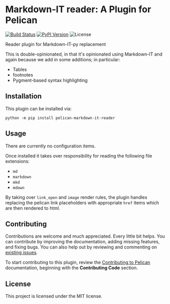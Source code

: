 Markdown-IT reader: A Plugin for Pelican
====================================================

[![Build Status](https://img.shields.io/github/workflow/status/pelican-plugins/markdown-it-reader/build)](https://github.com/gaige/markdown-it-reader/actions)
[![PyPI Version](https://img.shields.io/pypi/v/pelican-markdown-it-reader)](https://pypi.org/project/pelican-markdown-it-reader/)
![License](https://img.shields.io/pypi/l/pelican-markdown-it-reader?color=blue)

Reader plugin for Markdown-IT-py replacement

This is double-opinionated, in that it's opinionated using Markdown-IT
and again because we add in some additions; in particular:

- Tables
- footnotes
- Pygment-based syntax highlighting

Installation
------------

This plugin can be installed via:

    python -m pip install pelican-markdown-it-reader


Usage
-----

There are currently no configuration items.

Once installed it takes over responsibility for reading the following file extensions:

 - `md`
 - `markdown`
 - `mkd`
 - `mdown`

By taking over `link_open` and `image` render rules, the plugin handles replacing the
pelican link placeholders with appropriate `href` items which are then rendered to html.

Contributing
------------

Contributions are welcome and much appreciated. Every little bit helps.
You can contribute by improving the documentation, adding missing features,
and fixing bugs. You can also help out by reviewing and commenting on [existing issues][].

To start contributing to this plugin, review the [Contributing to Pelican][] documentation, beginning with the **Contributing Code** section.

[existing issues]: https://github.com/gaige/markdown-it-reader/issues
[Contributing to Pelican]: https://docs.getpelican.com/en/latest/contribute.html

License
-------

This project is licensed under the MIT license.
